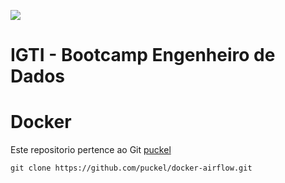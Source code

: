 ![](https://www.igti.com.br/wp-content/themes/wp-bootstrap-4/assets/images/logos/logo-green.png)
# IGTI - Bootcamp Engenheiro de Dados

# Docker

Este repositorio pertence ao Git [puckel](https://github.com/puckel)

```git
git clone https://github.com/puckel/docker-airflow.git
```